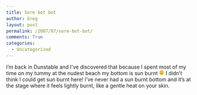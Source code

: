 ```yaml
---
title: Sore bot bot
author: Greg
layout: post
permalink: /2007/07/sore-bot-bot/
comments: True
categories:
  - Uncategorized
---
```

I&#8217;m back in Dunstable and I&#8217;ve discovered that because I spent most of my time on my tummy at the nudest beach my bottom is sun burnt <img src="/wp-content/smilies/simple-smile.png" alt=":)" class="wp-smiley" style="height: 1em; max-height: 1em;" /> I didn&#8217;t think I could get sun burnt here! I&#8217;ve never had a sun burnt bottom and it&#8217;s at the stage where it feels lightly burnt, like a gentle heat on your skin.